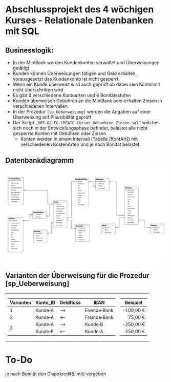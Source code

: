 # Abschlussprojekt des 4 wöchigen Kurses - Relationale Datenbanken mit SQL

## Businesslogik:

* In der MiniBank werden Kundenkonten verwaltet und Überweisungen getätigt
* Kunden können Überweisungen tätigen und Geld erhalten, vorausgesetzt das Kundenkonto ist nicht gesperrt.
* Wenn ein Kunde überweist wird auch geprüft ob dabei sein Kontolimit nicht überschritten wird
* Es gibt 6 verschiedene Kontoarten und 6 Bonitätsstufen
* Kunden überweisen Gebühren an die MiniBank oder erhalten Zinsen in verschiedenen Intervallen.
* In der Prozedur `[sp_Ueberweisung]` werden die Angaben auf einer Überweisung auf Plausibilität geprüft
* Der Script `„005‐02‐EG‐CREATE‐Cursor_Gebuehren_Zinsen.sql“` welches sich noch in der Entwicklungsphase befindet, belastet alle nicht gesperrte Konten mit Gebühren oder Zinsen
  * Konten werden in einem Intervall (Tabelle [KontArt]) mit verschiedenen KostenArten und je nach Bonität belastet.

## Datenbankdiagramm

![](images/diagramm.PNG)

## Varianten der Überweisung für die Prozedur [sp_Ueberweisung]

<table>
<td>
   <table>
       <thead>
           <tr>
               <th>Varianten</th>
               <th>Konto_ID</th>
               <th>Geldfluss</th>
               <th>IBAN</th>           
           </tr>        
       </thead>
       <tbody>
           <tr>
               <td>1</td>
               <td>Kunde‐A</td>
               <td>&#10230;</td>
               <td>Fremde‐Bank</td>
           </tr>
           <tr>
               <td>2</td>
               <td>Kunde‐A</td>
               <td>&#10229;</td>
               <td>Fremde‐Bank</td>
           </tr>
           <tr>
               <td rowspan=2>3</td>
               <td>Kunde‐A</td>
               <td>&#10230;</td>
               <td>Kunde‐B</td>
           </tr>
           <tr>
               <td>Kunde‐B</td>
               <td>&#10229;</td>
               <td>Kunde‐A</td>
           </tr>    
       </tbody>
   </table>
</td><td>
   <table>
       <thead>
           <tr>
               <th>Beispiel</th>
           </tr>
       </thead>    
       <tbody align="right">
           <tr>
               <td>-100,00 €</td>
           </tr>
           <tr>
               <td>75,00 € </td>
           </tr>
           <tr>
               <td>-250,00 €</td>
           </tr>
           <tr>
               <td> 250,00 € </td>
           </tr>    
       </tbody>
   </table>
</td></tr> </table>

# To-Do

je nach Bonität den Dispokredit(Limit) vergeben

